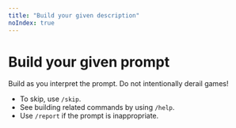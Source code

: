 ```yaml
---
title: "Build your given description"
noIndex: true
---
```


# Build your given prompt

Build as you interpret the prompt. Do not intentionally derail games!

- To skip, use `/skip`.
- See building related commands by using `/help`.
- Use `/report` if the prompt is inappropriate.
